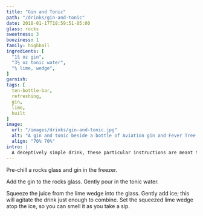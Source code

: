```yaml
---
title: "Gin and Tonic"
path: "/drinks/gin-and-tonic"
date: 2018-01-17T18:59:51-05:00
glass: rocks
sweetness: 3
booziness: 1
family: highball
ingredients: [
  "1¾ oz gin",
  "3½ oz tonic water",
  "¼ lime, wedge",
]
garnish:
tags: [
  ten-bottle-bar,
  refreshing,
  gin,
  lime,
  built
]
image:
  url: "/images/drinks/gin-and-tonic.jpg"
  alt: "A gin and tonic beside a bottle of Aviation gin and Fever Tree Mediterranean tonic water"
  align: "70% 70%"
intro: |
  A deceptively simple drink, these particular instructions are meant to minimize the amount of carbonation lost from the tonic water. Recipe by Dave Arnold.
---
```

Pre-chill a rocks glass and gin in the freezer.

Add the gin to the rocks glass. Gently pour in the tonic water.

Squeeze the juice from the lime wedge into the glass. Gently add ice; this will agitate the drink just enough to combine. Set the squeezed lime wedge atop the ice, so you can smell it as you take a sip.
